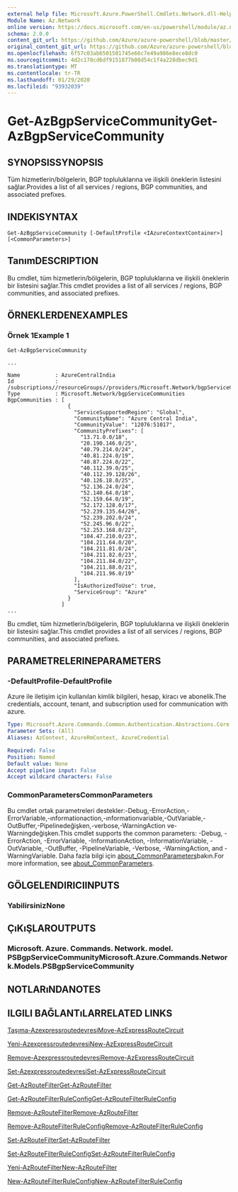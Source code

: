 ```yaml
---
external help file: Microsoft.Azure.PowerShell.Cmdlets.Network.dll-Help.xml
Module Name: Az.Network
online version: https://docs.microsoft.com/en-us/powershell/module/az.network/get-azbgpservicecommunity
schema: 2.0.0
content_git_url: https://github.com/Azure/azure-powershell/blob/master/src/Network/Network/help/Get-AzBgpServiceCommunity.md
original_content_git_url: https://github.com/Azure/azure-powershell/blob/master/src/Network/Network/help/Get-AzBgpServiceCommunity.md
ms.openlocfilehash: 6f57c03ab6501501745e66c7e49a986e8ece8dc0
ms.sourcegitcommit: 4d2c178cd6df9151877b08d54c1f4a228dbec9d1
ms.translationtype: MT
ms.contentlocale: tr-TR
ms.lasthandoff: 01/29/2020
ms.locfileid: "93932039"
---
```

# <span data-ttu-id="86346-101">Get-AzBgpServiceCommunity</span><span class="sxs-lookup"><span data-stu-id="86346-101">Get-AzBgpServiceCommunity</span></span>

## <span data-ttu-id="86346-102">SYNOPSIS</span><span class="sxs-lookup"><span data-stu-id="86346-102">SYNOPSIS</span></span>
<span data-ttu-id="86346-103">Tüm hizmetlerin/bölgelerin, BGP topluluklarına ve ilişkili öneklerin listesini sağlar.</span><span class="sxs-lookup"><span data-stu-id="86346-103">Provides a list of all services / regions, BGP communities, and associated prefixes.</span></span>

## <span data-ttu-id="86346-104">INDEKI</span><span class="sxs-lookup"><span data-stu-id="86346-104">SYNTAX</span></span>

```
Get-AzBgpServiceCommunity [-DefaultProfile <IAzureContextContainer>] [<CommonParameters>]
```

## <span data-ttu-id="86346-105">Tanım</span><span class="sxs-lookup"><span data-stu-id="86346-105">DESCRIPTION</span></span>
<span data-ttu-id="86346-106">Bu cmdlet, tüm hizmetlerin/bölgelerin, BGP topluluklarına ve ilişkili öneklerin bir listesini sağlar.</span><span class="sxs-lookup"><span data-stu-id="86346-106">This cmdlet provides a list of all services / regions, BGP communities, and associated prefixes.</span></span>

## <span data-ttu-id="86346-107">ÖRNEKLERDEN</span><span class="sxs-lookup"><span data-stu-id="86346-107">EXAMPLES</span></span>

### <span data-ttu-id="86346-108">Örnek 1</span><span class="sxs-lookup"><span data-stu-id="86346-108">Example 1</span></span>
```
Get-AzBgpServiceCommunity

...

Name           : AzureCentralIndia
Id             : /subscriptions//resourceGroups//providers/Microsoft.Network/bgpServiceCommunities/AzureCentralIndia
Type           : Microsoft.Network/bgpServiceCommunities
BgpCommunities : [
                   {
                     "ServiceSupportedRegion": "Global",
                     "CommunityName": "Azure Central India",
                     "CommunityValue": "12076:51017",
                     "CommunityPrefixes": [
                       "13.71.0.0/18",
                       "20.190.146.0/25",
                       "40.79.214.0/24",
                       "40.81.224.0/19",
                       "40.87.224.0/22",
                       "40.112.39.0/25",
                       "40.112.39.128/26",
                       "40.126.18.0/25",
                       "52.136.24.0/24",
                       "52.140.64.0/18",
                       "52.159.64.0/19",
                       "52.172.128.0/17",
                       "52.239.135.64/26",
                       "52.239.202.0/24",
                       "52.245.96.0/22",
                       "52.253.168.0/22",
                       "104.47.210.0/23",
                       "104.211.64.0/20",
                       "104.211.81.0/24",
                       "104.211.82.0/23",
                       "104.211.84.0/22",
                       "104.211.88.0/21",
                       "104.211.96.0/19"
                     ],
                     "IsAuthorizedToUse": true,
                     "ServiceGroup": "Azure"
                   }
                 ]
...
```

<span data-ttu-id="86346-109">Bu cmdlet, tüm hizmetlerin/bölgelerin, BGP topluluklarına ve ilişkili öneklerin bir listesini sağlar.</span><span class="sxs-lookup"><span data-stu-id="86346-109">This cmdlet provides a list of all services / regions, BGP communities, and associated prefixes.</span></span>

## <span data-ttu-id="86346-110">PARAMETRELERINE</span><span class="sxs-lookup"><span data-stu-id="86346-110">PARAMETERS</span></span>

### <span data-ttu-id="86346-111">-DefaultProfile</span><span class="sxs-lookup"><span data-stu-id="86346-111">-DefaultProfile</span></span>
<span data-ttu-id="86346-112">Azure ile iletişim için kullanılan kimlik bilgileri, hesap, kiracı ve abonelik.</span><span class="sxs-lookup"><span data-stu-id="86346-112">The credentials, account, tenant, and subscription used for communication with azure.</span></span>

```yaml
Type: Microsoft.Azure.Commands.Common.Authentication.Abstractions.Core.IAzureContextContainer
Parameter Sets: (All)
Aliases: AzContext, AzureRmContext, AzureCredential

Required: False
Position: Named
Default value: None
Accept pipeline input: False
Accept wildcard characters: False
```

### <span data-ttu-id="86346-113">CommonParameters</span><span class="sxs-lookup"><span data-stu-id="86346-113">CommonParameters</span></span>
<span data-ttu-id="86346-114">Bu cmdlet ortak parametreleri destekler:-Debug,-ErrorAction,-ErrorVariable,-ınformationaction,-ınformationvariable,-OutVariable,-OutBuffer,-Pipelinedeğişken,-verbose,-WarningAction ve-Warningdeğişken.</span><span class="sxs-lookup"><span data-stu-id="86346-114">This cmdlet supports the common parameters: -Debug, -ErrorAction, -ErrorVariable, -InformationAction, -InformationVariable, -OutVariable, -OutBuffer, -PipelineVariable, -Verbose, -WarningAction, and -WarningVariable.</span></span> <span data-ttu-id="86346-115">Daha fazla bilgi için [about_CommonParameters](https://go.microsoft.com/fwlink/?LinkID=113216)bakın.</span><span class="sxs-lookup"><span data-stu-id="86346-115">For more information, see [about_CommonParameters](https://go.microsoft.com/fwlink/?LinkID=113216).</span></span>

## <span data-ttu-id="86346-116">GÖLGELENDIRICI</span><span class="sxs-lookup"><span data-stu-id="86346-116">INPUTS</span></span>

### <span data-ttu-id="86346-117">Yabilirsiniz</span><span class="sxs-lookup"><span data-stu-id="86346-117">None</span></span>

## <span data-ttu-id="86346-118">ÇıKıŞLAR</span><span class="sxs-lookup"><span data-stu-id="86346-118">OUTPUTS</span></span>

### <span data-ttu-id="86346-119">Microsoft. Azure. Commands. Network. model. PSBgpServiceCommunity</span><span class="sxs-lookup"><span data-stu-id="86346-119">Microsoft.Azure.Commands.Network.Models.PSBgpServiceCommunity</span></span>

## <span data-ttu-id="86346-120">NOTLARıNDA</span><span class="sxs-lookup"><span data-stu-id="86346-120">NOTES</span></span>

## <span data-ttu-id="86346-121">ILGILI BAĞLANTıLAR</span><span class="sxs-lookup"><span data-stu-id="86346-121">RELATED LINKS</span></span>

[<span data-ttu-id="86346-122">Taşıma-Azexpressroutedevresi</span><span class="sxs-lookup"><span data-stu-id="86346-122">Move-AzExpressRouteCircuit</span></span>](Move-AzExpressRouteCircuit.md)

[<span data-ttu-id="86346-123">Yeni-Azexpressroutedevresi</span><span class="sxs-lookup"><span data-stu-id="86346-123">New-AzExpressRouteCircuit</span></span>](New-AzExpressRouteCircuit.md)

[<span data-ttu-id="86346-124">Remove-Azexpressroutedevresi</span><span class="sxs-lookup"><span data-stu-id="86346-124">Remove-AzExpressRouteCircuit</span></span>](Remove-AzExpressRouteCircuit.md)

[<span data-ttu-id="86346-125">Set-Azexpressroutedevresi</span><span class="sxs-lookup"><span data-stu-id="86346-125">Set-AzExpressRouteCircuit</span></span>](Set-AzExpressRouteCircuit.md)

[<span data-ttu-id="86346-126">Get-AzRouteFilter</span><span class="sxs-lookup"><span data-stu-id="86346-126">Get-AzRouteFilter</span></span>](Get-AzRouteFilter.md)

[<span data-ttu-id="86346-127">Get-AzRouteFilterRuleConfig</span><span class="sxs-lookup"><span data-stu-id="86346-127">Get-AzRouteFilterRuleConfig</span></span>](Get-AzRouteFilterRuleConfig.md)

[<span data-ttu-id="86346-128">Remove-AzRouteFilter</span><span class="sxs-lookup"><span data-stu-id="86346-128">Remove-AzRouteFilter</span></span>](Remove-AzRouteFilter.md)

[<span data-ttu-id="86346-129">Remove-AzRouteFilterRuleConfig</span><span class="sxs-lookup"><span data-stu-id="86346-129">Remove-AzRouteFilterRuleConfig</span></span>](Remove-AzRouteFilterRuleConfig.md)

[<span data-ttu-id="86346-130">Set-AzRouteFilter</span><span class="sxs-lookup"><span data-stu-id="86346-130">Set-AzRouteFilter</span></span>](Set-AzRouteFilter.md)

[<span data-ttu-id="86346-131">Set-AzRouteFilterRuleConfig</span><span class="sxs-lookup"><span data-stu-id="86346-131">Set-AzRouteFilterRuleConfig</span></span>](Set-AzRouteFilterRuleConfig.md)

[<span data-ttu-id="86346-132">Yeni-AzRouteFilter</span><span class="sxs-lookup"><span data-stu-id="86346-132">New-AzRouteFilter</span></span>](New-AzRouteFilter.md)

[<span data-ttu-id="86346-133">New-AzRouteFilterRuleConfig</span><span class="sxs-lookup"><span data-stu-id="86346-133">New-AzRouteFilterRuleConfig</span></span>](New-AzRouteFilterRuleConfig.md)
